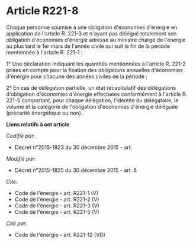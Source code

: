 # Article R221-8

Chaque personne soumise à une obligation d'économies d'énergie en application de l'article R. 221-3 et n'ayant pas délégué
totalement son obligation d'économies d'énergie adresse au ministre chargé de l'énergie au plus tard le 1er mars de l'année
civile qui suit la fin de la période mentionnée à l'article R. 221-1 : 

1° Une déclaration indiquant les quantités mentionnées à l'article R. 221-2 prises en compte pour la fixation des obligations
annuelles d'économies d'énergie pour chacune des années civiles de la période ; 

2° En cas de délégation partielle, un état récapitulatif des délégations d'obligation d'économies d'énergie effectuées
conformément à l'article R. 221-5 comportant, pour chaque délégation, l'identité du délégataire, le volume et la catégorie de
l'obligation d'économies d'énergie déléguée (précarité énergétique ou non).

**Liens relatifs à cet article**

_Codifié par_:

  - Décret n°2015-1823 du 30 décembre 2015 - art.

_Modifié par_:

  - Décret n°2015-1825 du 30 décembre 2015 - art. 8

_Cite_:

  - Code de l'énergie - art. R221-1 (V)
  - Code de l'énergie - art. R221-2 (V)
  - Code de l'énergie - art. R221-3 (V)
  - Code de l'énergie - art. R221-5 (V)

_Cité par_:

  - Code de l'énergie - art. R221-12 (VD)
